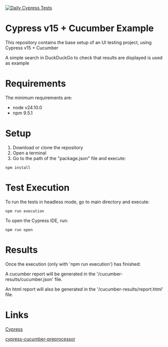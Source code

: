 [![Daily Cypress Tests](https://github.com/ChristianAA/cypress-v15-cucumber-example/actions/workflows/daily-test.yml/badge.svg)](https://github.com/ChristianAA/cypress-v15-cucumber-example/actions/workflows/daily-test.yml)

# Cypress v15 + Cucumber Example

This repository contains the base setup of an UI testing project, using Cypress v15 + Cucumber

A simple search in DuckDuckGo to check that results are displayed is used as example

# Requirements

The minimum requirements are:

* node v24.10.0 
* npm 9.5.1

# Setup

1. Download or clone the repository
2. Open a terminal
3. Go to the path of the "package.json" file and execute:

```
npm install
```

# Test Execution

To run the tests in headless mode, go to main directory and execute:

```
npm run execution
```

To open the Cypress IDE, run:

```
npm run open
```

# Results

Once the execution (only with 'npm run execution') has finished:

A cucumber report will be generated in the '/cucumber-results/cucumber.json' file.

An html report will also be generated in the '/cucumber-results/report.html' file.

# Links
    
[Cypress](<https://www.cypress.io/>)

[cypress-cucumber-preprocessor](<https://github.com/badeball/cypress-cucumber-preprocessor>)
